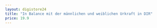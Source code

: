 ```yaml
---
layout: digistore24
title: "In Balance mit der männlichen und weiblichen Urkraft in DIR"
price: 19.9
---
```

